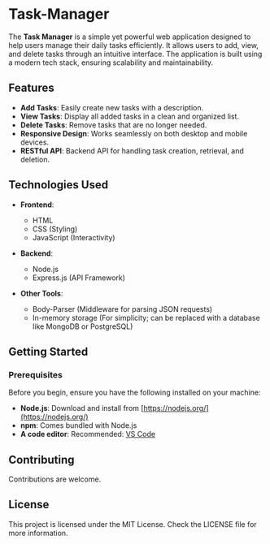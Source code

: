 # Task-Manager

The **Task Manager** is a simple yet powerful web application designed to help users manage their daily tasks efficiently. It allows users to add, view, and delete tasks through an intuitive interface. The application is built using a modern tech stack, ensuring scalability and maintainability.


## Features

- **Add Tasks**: Easily create new tasks with a description.
- **View Tasks**: Display all added tasks in a clean and organized list.
- **Delete Tasks**: Remove tasks that are no longer needed.
- **Responsive Design**: Works seamlessly on both desktop and mobile devices.
- **RESTful API**: Backend API for handling task creation, retrieval, and deletion.


## Technologies Used

- **Frontend**:
  - HTML
  - CSS (Styling)
  - JavaScript (Interactivity)

- **Backend**:
  - Node.js
  - Express.js (API Framework)

- **Other Tools**:
  - Body-Parser (Middleware for parsing JSON requests)
  - In-memory storage (For simplicity; can be replaced with a database like MongoDB or PostgreSQL)

## Getting Started

### Prerequisites

Before you begin, ensure you have the following installed on your machine:

- **Node.js**: Download and install from [https://nodejs.org/](https://nodejs.org/)
- **npm**: Comes bundled with Node.js
- **A code editor**: Recommended: [VS Code](https://code.visualstudio.com/)


## Contributing
Contributions are welcome.

## License

This project is licensed under the MIT License. Check the LICENSE file for more information.